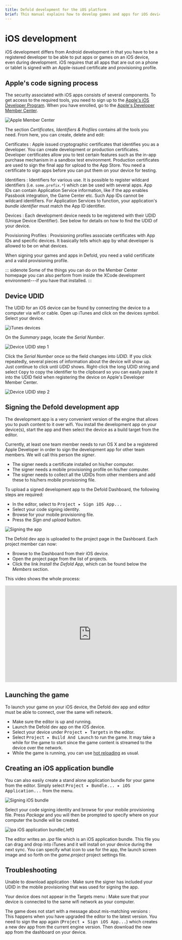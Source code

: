 ```yaml
---
title: Defold development for the iOS platform
brief: This manual explains how to develop games and apps for iOS devices in Defold.
---
```


# iOS development

iOS development differs from Android development in that you have to be a registered developer to be able to put apps or games on an iOS device, even during development. iOS requires that all apps that are out on a phone or tablet is signed with an Apple-issued certificate and provisioning profile.

## Apple's code signing process

The security associated with iOS apps consists of several components. To get access to the required tools, you need to sign up to the [Apple's iOS Developer Program](https://developer.apple.com/programs/). When you have enrolled, go to the [Apple's Developer Member Center](https://developer.apple.com/membercenter/index.action).

![Apple Member Center](images/ios/apple_member_center.png)

The section *Certificates, Identifiers & Profiles* contains all the tools you need. From here, you can create, delete and edit:

Certificates
: Apple issued cryptographic certificates that identifies you as a developer. You can create development or production certificates. Developer certificates allow you to test certain features such as the in-app purchase mechanism in a sandbox test environment. Production certificates are used to sign the final app for upload to the App Store. You need a certificate to sign apps before you can put them on your device for testing.

Identifiers
: Identifiers for various use. It is possible to register wildcard identifiers (i.e. `some.prefix.*`) which can be used with several apps. App IDs can contain Application Service information, like if the app enables Passbook integration, the Game Center etc. Such App IDs cannot be wildcard identifiers. For Application Services to function, your application's *bundle identifier* must match the App ID identifier.

Devices
: Each development device needs to be registered with their UDID (Unique Device IDentifier). See below for details on how to find the UDID of your device.

Provisioning Profiles
: Provisioning profiles associate certificates with App IDs and specific devices. It basically tells which app by what developer is allowed to be on what devices.

When signing your games and apps in Defold, you need a valid certificate and a valid provisioning profile.

::: sidenote
Some of the things you can do on the Member Center homepage you can also perform from inside the XCode development environment---if you have that installed.
:::

## Device UDID

The UDID for an iOS device can be found by connecting the device to a computer via wifi or cable. Open up iTunes and click on the devices symbol. Select your device.

![iTunes devices](images/ios/itunes_devices.png)

On the *Summary* page, locate the *Serial Number*.

![Device UDID step 1](images/ios/udid.png)

Click the *Serial Number* once so the field changes into *UDID*. If you click repeatedly, several pieces of information about the device will show up. Just continue to click until *UDID* shows. Right-click the long UDID string and select <kbd>Copy</kbd> to copy the identifier to the clipboard so you can easily paste it into the UDID field when registering the device on Apple's Developer Member Center.

![Device UDID step 2](images/ios/udid_2.png)

## Signing the Defold development app

The development app is a very convenient version of the engine that allows you to push content to it over wifi. You install the development app on your device(s), start the app and then select the device as a build target from the editor.

Currently, at least one team member needs to run OS X and be a registered Apple Developer in order to sign the development app for other team members. We will call this person the _signer_.

* The signer needs a certificate installed on his/her computer.
* The signer needs a mobile provisioning profile on his/her computer.
* The signer needs to collect all the UDIDs from other members and add these to his/hers mobile provisioning file.

To upload a signed development app to the Defold Dashboard, the following steps are required:

- In the editor, select to <kbd>Project ▸ Sign iOS App...</kbd>
- Select your code signing identity.
- Browse for your mobile provisioning file.
- Press the *Sign and upload* button.

![Signing the app](images/ios/sign.png)

The Defold dev app is uploaded to the project page in the Dashboard.
Each project member can now:

- Browse to the Dashboard from their iOS device.
- Open the project page from the list of projects.
- Click the link *Install the Defold App*, which can be found below the *Members* section.

This video shows the whole process:

<iframe width="560" height="315" src="https://www.youtube.com/embed/T_igYdHubqA" frameborder="0" allowfullscreen></iframe>

## Launching the game

To launch your game on your iOS device, the Defold dev app and editor must be able to connect, over the same wifi network.

- Make sure the editor is up and running.
- Launch the Defold dev app on the iOS device.
- Select your device under <kbd>Project ▸ Targets</kbd> in the editor.
- Select <kbd>Project ▸ Build And Launch</kbd> to run the game. It may take a while for the game to start since the game content is streamed to the device over the network.
- While the game is running, you can use [hot reloading](/manuals/debugging#_hot_reloading) as usual.

## Creating an iOS application bundle

You can also easily create a stand alone application bundle for your game from the editor. Simply select <kbd>Project ▸ Bundle... ▸ iOS Application...</kbd> from the menu.

![Signing iOS bundle](images/ios/sign_bundle.png)

Select your code signing identity and browse for your mobile provisioning file. Press *Package* and you will then be prompted to specify where on your computer the bundle will be created.

![ipa iOS application bundle](images/ios/ipa_file.png){.left}

The editor writes an *.ipa* file which is an iOS application bundle. This file you can drag and drop into iTunes and it will install on your device during the next sync. You can specify what icon to use for the app, the launch screen image and so forth on the *game.project* project settings file.

## Troubleshooting

Unable to download application
: Make sure the signer has included your UDID in the mobile provisioning  that was used for signing the app.

Your device does not appear in the Targets menu
: Make sure that your device is connected to the same wifi network as your computer.

The game does not start with a message about mis-matching versions
: This happens when you have upgraded the editor to the latest version. You need to sign the app again (<kbd>Project ▸ Sign iOS App...</kbd>) which creates a new dev app from the current engine version. Then download the new app from the dashboard on your device.

